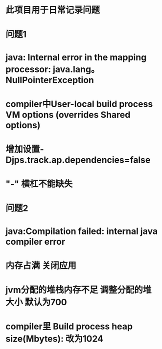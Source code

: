 # 此项目用于日常记录问题

# 问题1
# java: Internal error in the mapping processor: java.lang。NullPointerException
# compiler中User-local build process VM options (overrides Shared options)
# 增加设置-Djps.track.ap.dependencies=false
# "-" 横杠不能缺失

# 问题2
# java:Compilation failed: internal java compiler error
# 内存占满 关闭应用
# jvm分配的堆栈内存不足 调整分配的堆大小 默认为700
# compiler里 Build process heap size(Mbytes): 改为1024

